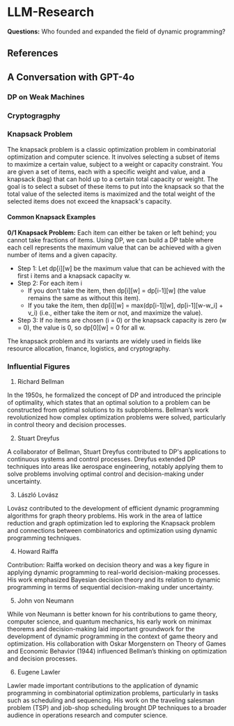 # LLM-Research

**Questions:** Who founded and expanded the field of dynamic programming?

## References



## A Conversation with GPT-4o

### DP on Weak Machines

### Cryptogragphy

### Knapsack Problem
The knapsack problem is a classic optimization problem in combinatorial optimization and computer science. It involves selecting a subset of items to maximize a certain value, subject to a weight or capacity constraint.
You are given a set of items, each with a specific weight and value, and a knapsack (bag) that can hold up to a certain total capacity or weight. The goal is to select a subset of these items to put into the knapsack so that the total value of the selected items is maximized and the total weight of the selected items does not exceed the knapsack's capacity.

#### Common Knapsack Examples
**0/1 Knapsack Problem:** Each item can either be taken or left behind; you cannot take fractions of items. Using DP, we can build a DP table where each cell represents the maximum value that can be achieved with a given number of items and a given capacity.

- Step 1: Let dp[i][w] be the maximum value that can be achieved with the first i items and a knapsack capacity w.
- Step 2: For each item i
  - If you don’t take the item, then dp[i][w] = dp[i-1][w] (the value remains the same as without this item).
  - If you take the item, then dp[i][w] = max(dp[i-1][w], dp[i-1][w-w_i] + v_i) (i.e., either take the item or not, and maximize the value).
- Step 3: If no items are chosen (i = 0) or the knapsack capacity is zero (w = 0), the value is 0, so dp[0][w] = 0 for all w.

The knapsack problem and its variants are widely used in fields like resource allocation, finance, logistics, and cryptography.

### Influential Figures
1. Richard Bellman

In the 1950s, he formalized the concept of DP and introduced the principle of optimality, which states that an optimal solution to a problem can be constructed from optimal solutions to its subproblems. Bellman’s work revolutionized how complex optimization problems were solved, particularly in control theory and decision processes.

2. Stuart Dreyfus

A collaborator of Bellman, Stuart Dreyfus contributed to DP's applications to continuous systems and control processes. Dreyfus extended DP techniques into areas like aerospace engineering, notably applying them to solve problems involving optimal control and decision-making under uncertainty.

3. László Lovász

Lovász contributed to the development of efficient dynamic programming algorithms for graph theory problems. His work in the area of lattice reduction and graph optimization led to exploring the Knapsack problem and connections between combinatorics and optimization using dynamic programming techniques.

4. Howard Raiffa

Contribution: Raiffa worked on decision theory and was a key figure in applying dynamic programming to real-world decision-making processes. His work emphasized Bayesian decision theory and its relation to dynamic programming in terms of sequential decision-making under uncertainty.

5. John von Neumann

While von Neumann is better known for his contributions to game theory, computer science, and quantum mechanics, his early work on minimax theorems and decision-making laid important groundwork for the development of dynamic programming in the context of game theory and optimization. His collaboration with Oskar Morgenstern on Theory of Games and Economic Behavior (1944) influenced Bellman’s thinking on optimization and decision processes.

6. Eugene Lawler

Lawler made important contributions to the application of dynamic programming in combinatorial optimization problems, particularly in tasks such as scheduling and sequencing. His work on the traveling salesman problem (TSP) and job-shop scheduling brought DP techniques to a broader audience in operations research and computer science.
